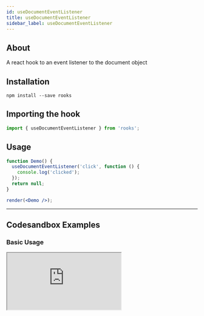 ```yaml
---
id: useDocumentEventListener
title: useDocumentEventListener
sidebar_label: useDocumentEventListener
---
```


## About

A react hook to an event listener to the document object

[//]: # 'Main'

## Installation

    npm install --save rooks

## Importing the hook

```javascript
import { useDocumentEventListener } from 'rooks';
```

## Usage

```jsx
function Demo() {
  useDocumentEventListener('click', function () {
    console.log('clicked');
  });
  return null;
}

render(<Demo />);
```

---

## Codesandbox Examples

### Basic Usage

<iframe src="https://codesandbox.io/embed/usedocumenteventlistener-ebpcc?fontsize=14&hidenavigation=1&theme=dark"
   style={{
    width: "100%",
    height: 500,
    border: 0,
    borderRadius: 4,
    overflow: "hidden"
  }} 
title="useDocumentEventListener"
allow="accelerometer; ambient-light-sensor; camera; encrypted-media; geolocation; gyroscope; hid; microphone; midi; payment; usb; vr; xr-spatial-tracking"
sandbox="allow-forms allow-modals allow-popups allow-presentation allow-same-origin allow-scripts"
/>

## Join Bhargav's discord server

You can click on the floating discord icon at the bottom right of the screen and talk to us in our server.
